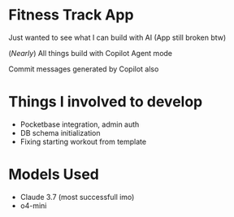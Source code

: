 # Fitness Track App

Just wanted to see what I can build with AI (App still broken btw)

(*Nearly*) All things build with Copilot Agent mode

Commit messages generated by Copilot also

# Things I involved to develop

* Pocketbase integration, admin auth
* DB schema initialization
* Fixing starting workout from template

# Models Used

* Claude 3.7 (most successfull imo)
* o4-mini
